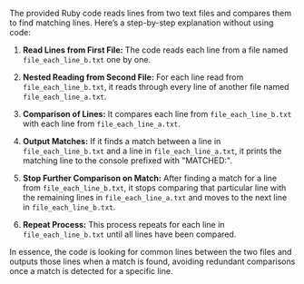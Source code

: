 The provided Ruby code reads lines from two text files and compares them to find matching lines. Here’s a step-by-step explanation without using code:

1. **Read Lines from First File:**
   The code reads each line from a file named `file_each_line_b.txt` one by one.

2. **Nested Reading from Second File:**
   For each line read from `file_each_line_b.txt`, it reads through every line of another file named `file_each_line_a.txt`.

3. **Comparison of Lines:**
   It compares each line from `file_each_line_b.txt` with each line from `file_each_line_a.txt`.

4. **Output Matches:**
   If it finds a match between a line in `file_each_line_b.txt` and a line in `file_each_line_a.txt`, it prints the matching line to the console prefixed with "MATCHED:".

5. **Stop Further Comparison on Match:**
   After finding a match for a line from `file_each_line_b.txt`, it stops comparing that particular line with the remaining lines in `file_each_line_a.txt` and moves to the next line in `file_each_line_b.txt`.

6. **Repeat Process:**
   This process repeats for each line in `file_each_line_b.txt` until all lines have been compared.

In essence, the code is looking for common lines between the two files and outputs those lines when a match is found, avoiding redundant comparisons once a match is detected for a specific line.
